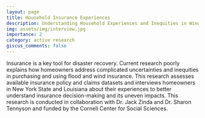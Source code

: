 ```yaml
---
layout: page
title: Household Insurance Experiences 
description: Understanding Household Experiences and Inequities in Wind and Flood Insurance Coverage
img: assets/img/interview.jpg
importance: 2
category: active research
giscus_comments: false
---
```


Insurance is a key tool for disaster recovery. Current research poorly explains how homeowners address complicated uncertainties and inequities in purchasing and using flood and wind insurance. This research assesses available insurance policy and claims datasets and interviews homeowners in New York State and Louisiana about their experiences to better understand insurance decision-making and its uneven impacts. This research is conducted in collaboration with Dr. Jack Zinda and Dr. Sharon Tennyson and funded by the Cornell Center for Social Sciences.
